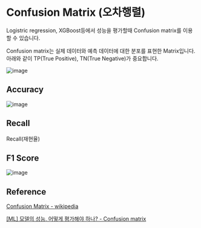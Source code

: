 # Confusion Matrix (오차행렬)

Logistric regression, XGBoost등에서 성능을 평가할때 Confusion matrix를 이용할 수 있습니다. 

Confusion matrix는 실제 데이터와 예측 데이터에 대한 분포를 표현한 Matrix입니다. 아래와 같이 TP(True Positive), TN(True Negative)가 중요합니다. 

![image](https://user-images.githubusercontent.com/52392004/190932784-2061b5ea-149a-4c34-90b9-a8f92d158938.png)

## Accuracy

![image](https://user-images.githubusercontent.com/52392004/190932881-ae8e0ad3-7c80-4d71-aa60-a086e6e1c8ef.png)

## Recall

Recall(재현율)

## F1 Score

![image](https://user-images.githubusercontent.com/52392004/190932892-85c8214f-d2ca-434e-94d4-155085f4785e.png)



## Reference

[Confusion Matrix - wikipedia](https://en.wikipedia.org/wiki/Confusion_matrix)

[[ML] 모델의 성능, 어떻게 평가해야 하나? - Confusion matrix](https://sooyounhan.blogspot.com/2020/09/ml-confusion-matrix.html)

